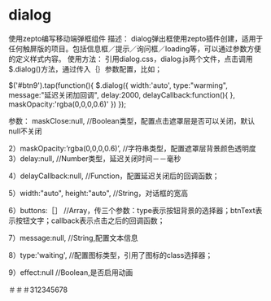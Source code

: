 # dialog
使用zepto编写移动端弹框组件
描述：
dialog弹出框使用zepto插件创建，适用于任何触屏版的项目。包括信息框／提示／询问框／loading等，可以通过参数方便的定义样式内容。
使用方法：
引用dialog.css，dialog.js两个文件，点击调用$.dialog()方法，通过传入｛｝参数配置，比如；
<link rel="stylesheet" type="text/css" href="css/dialog.css">
<script src=“http://cdn.bootcss.com/zepto/1.0rc1/zepto.min.js"></script>
<script src=“js/dialog.js"></script>
$('#btn9').tap(function(){
	$.dialog({
		width:'auto',
		type:"warming",
		message:"延迟关闭加回调",
		delay:2000,
		delayCallback:function(){
		},
		maskOpacity:'rgba(0,0,0,0.6)'
	})
});	
	
参数：
maskClose:null,
//Boolean类型，配置点击遮罩层是否可以关闭，默认null不关闭

2）maskOpacity:’rgba(0,0,0,0.6)’,
//字符串类型，配置遮罩层背景颜色透明度
3）delay:null,
//Number类型，延迟关闭时间－－毫秒

4）delayCallback:null,
//Function，配置延迟关闭后的回调函数；

5）width:"auto",
      height:"auto",
//String，对话框的宽高

6）buttons:［］
//Array，传三个参数：type表示按钮背景的选择器；btnText表示按钮文字；callback表示点击之后的回调函数；	

7）message:null,
//String,配置文本信息

8）type:'waiting',
//配置图标类型，引用了图标的class选择器；

 9）effect:null
//Boolean,是否启用动画



＃＃＃312345678
